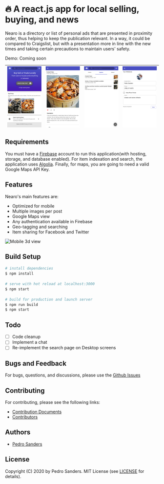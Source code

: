 # 🔥 A react.js app for local selling, buying, and news

Nearo is a directory or list of personal ads that are presented in proximity order, thus helping to keep the publication relevant. In a way, it could be compared to Craigslist, but with a presentation more in line with the new times and taking certain precautions to maintain users' safety.

Demo: Coming soon

| ![img-1](public/images/mobile_landing.png '1') | ![img-2](public/images/mobile_item.png '2') | ![img-3](public/images/mobile_explore.png '3') | ![img-4](public/images/mobile_profile.png '4')
| :-------------------------: | :-------------------------: | :-------------------------: | :-------------------------: |

## Requirements

You must have a [Firebase](https://firebase.google.com/) account to run this application(with hosting, storage, and database enabled). For item indexation and search, the application uses [Algolia](algolia.com). Finally, for maps, you are going to need a valid Google Maps API Key.

## Features

Nearo's main features are:

- Optimized for mobile
- Multiple images per post
- Google Maps view
- Any authentication available in Firebase
- Geo-tagging and searching
- Item sharing for Facebook and Twitter

<img src="https://github.com/psanders/nearo/blob/master/public/images/mobile_item_view.gif" width="200" alt="Mobile 3d view"/>

## Build Setup

``` bash
# install dependencies
$ npm install

# serve with hot reload at localhost:3000
$ npm start

# build for production and launch server
$ npm run build
$ npm start
```

## Todo

- [ ] Code cleanup
- [ ] Implement a chat
- [ ] Re-implement the search page on Desktop screens

## Bugs and Feedback

For bugs, questions, and discussions, please use the [Github Issues](https://github.com/psanders/nearo/issues)

## Contributing

For contributing, please see the following links:

 - [Contribution Documents](https://github.com/psanders/nearo/master/CONTRIBUTING.md)
 - [Contributors](https://github.com/psanders/nearo/contributors)

## Authors
 - [Pedro Sanders](https://github.com/psanders)

## License
Copyright (C) 2020 by Pedro Sanders. MIT License (see [LICENSE](https://github.com/psanders/nearo/blob/master/LICENSE) for details).
